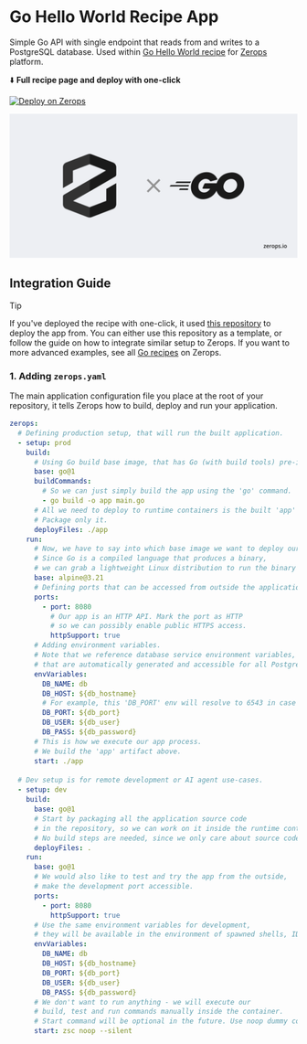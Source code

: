 <!-- #ZEROPS_REMOVE_START# -->
# Go Hello World Recipe App
Simple Go API with single endpoint that reads from and writes to a PostgreSQL database. Used within [Go Hello World recipe](https://app.zerops.io/recipes/go-hello-world) for [Zerops](https://zerops.io) platform.

⬇️ **Full recipe page and deploy with one-click**

[![Deploy on Zerops](https://github.com/zeropsio/recipe-shared-assets/blob/main/deploy-button/light/deploy-button.svg)](https://app.zerops.io/recipes/go-hello-world?environment=small-production)

![nestjs](https://github.com/zeropsio/recipe-shared-assets/blob/main/covers/svg/cover-go.svg)

## Integration Guide
<!-- #ZEROPS_REMOVE_END# -->

> [!TIP]
> If you've deployed the recipe with one-click, it used [this repository](https://github.com/zerops-recipe-apps/go-hello-world-app) to deploy the app from. You can either use this repository as a template, or follow the guide on how to integrate similar setup to Zerops. If you want to more advanced examples, see all [Go recipes](https://app.zerops.io/recipes?lf=go) on Zerops.

### 1. Adding `zerops.yaml`
The main application configuration file you place at the root of your repository, it tells Zerops how to build, deploy and run your application.

```yaml
zerops:
  # Defining production setup, that will run the built application.
  - setup: prod
    build:
      # Using Go build base image, that has Go (with build tools) pre-installed.
      base: go@1
      buildCommands:
        # So we can just simply build the app using the 'go' command.
        - go build -o app main.go
      # All we need to deploy to runtime containers is the built 'app' binary.
      # Package only it.
      deployFiles: ./app
    run:
      # Now, we have to say into which base image we want to deploy our app.
      # Since Go is a compiled language that produces a binary,
      # we can grab a lightweight Linux distribution to run the binary in.
      base: alpine@3.21
      # Defining ports that can be accessed from outside the application container.
      ports:
        - port: 8080
          # Our app is an HTTP API. Mark the port as HTTP
          # so we can possibly enable public HTTPS access.
          httpSupport: true
      # Adding environment variables.
      # Note that we reference database service environment variables,
      # that are automatically generated and accessible for all PostgreSQL services.
      envVariables:
        DB_NAME: db
        DB_HOST: ${db_hostname}
        # For example, this 'DB_PORT' env will resolve to 6543 in case of a PostgreSQL database.
        DB_PORT: ${db_port}
        DB_USER: ${db_user}
        DB_PASS: ${db_password}
      # This is how we execute our app process.
      # We build the 'app' artifact above.
      start: ./app
  
  # Dev setup is for remote development or AI agent use-cases.
  - setup: dev
    build:
      base: go@1
      # Start by packaging all the application source code
      # in the repository, so we can work on it inside the runtime container.
      # No build steps are needed, since we only care about source code.
      deployFiles: .
    run:
      base: go@1
      # We would also like to test and try the app from the outside,
      # make the development port accessible.
      ports:
        - port: 8080
          httpSupport: true
      # Use the same environment variables for development,
      # they will be available in the environment of spawned shells, IDEs or AI agents.
      envVariables:
        DB_NAME: db
        DB_HOST: ${db_hostname}
        DB_PORT: ${db_port}
        DB_USER: ${db_user}
        DB_PASS: ${db_password}
      # We don't want to run anything - we will execute our
      # build, test and run commands manually inside the container.
      # Start command will be optional in the future. Use noop dummy command.
      start: zsc noop --silent
```
